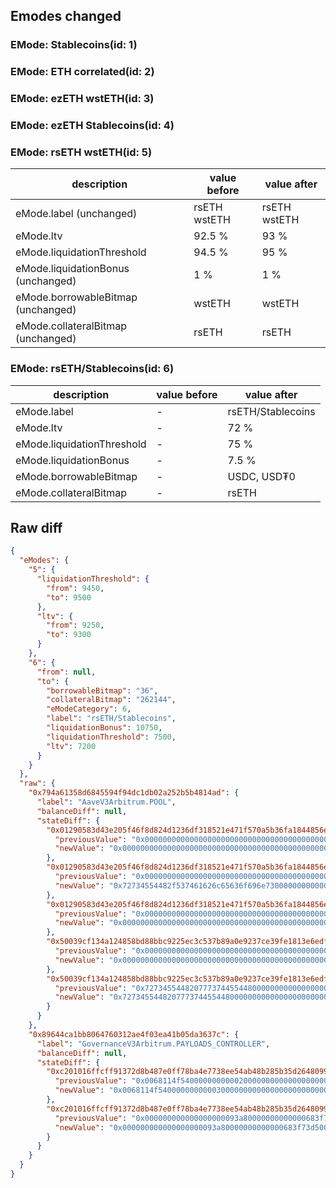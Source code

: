 ## Emodes changed

### EMode: Stablecoins(id: 1)



### EMode: ETH correlated(id: 2)



### EMode: ezETH wstETH(id: 3)



### EMode: ezETH Stablecoins(id: 4)



### EMode: rsETH wstETH(id: 5)

| description | value before | value after |
| --- | --- | --- |
| eMode.label (unchanged) | rsETH wstETH | rsETH wstETH |
| eMode.ltv | 92.5 % | 93 % |
| eMode.liquidationThreshold | 94.5 % | 95 % |
| eMode.liquidationBonus (unchanged) | 1 % | 1 % |
| eMode.borrowableBitmap (unchanged) | wstETH | wstETH |
| eMode.collateralBitmap (unchanged) | rsETH | rsETH |


### EMode: rsETH/Stablecoins(id: 6)

| description | value before | value after |
| --- | --- | --- |
| eMode.label | - | rsETH/Stablecoins |
| eMode.ltv | - | 72 % |
| eMode.liquidationThreshold | - | 75 % |
| eMode.liquidationBonus | - | 7.5 % |
| eMode.borrowableBitmap | - | USDC, USD₮0 |
| eMode.collateralBitmap | - | rsETH |


## Raw diff

```json
{
  "eModes": {
    "5": {
      "liquidationThreshold": {
        "from": 9450,
        "to": 9500
      },
      "ltv": {
        "from": 9250,
        "to": 9300
      }
    },
    "6": {
      "from": null,
      "to": {
        "borrowableBitmap": "36",
        "collateralBitmap": "262144",
        "eModeCategory": 6,
        "label": "rsETH/Stablecoins",
        "liquidationBonus": 10750,
        "liquidationThreshold": 7500,
        "ltv": 7200
      }
    }
  },
  "raw": {
    "0x794a61358d6845594f94dc1db02a252b5b4814ad": {
      "label": "AaveV3Arbitrum.POOL",
      "balanceDiff": null,
      "stateDiff": {
        "0x01290583d43e205f46f8d824d1236df318521e471f570a5b36fa1844856e40d6": {
          "previousValue": "0x0000000000000000000000000000000000000000000000000000000000000000",
          "newValue": "0x000000000000000000000000000000000000000000000004000029fe1d4c1c20"
        },
        "0x01290583d43e205f46f8d824d1236df318521e471f570a5b36fa1844856e40d7": {
          "previousValue": "0x0000000000000000000000000000000000000000000000000000000000000000",
          "newValue": "0x72734554482f537461626c65636f696e73000000000000000000000000000022"
        },
        "0x01290583d43e205f46f8d824d1236df318521e471f570a5b36fa1844856e40d8": {
          "previousValue": "0x0000000000000000000000000000000000000000000000000000000000000000",
          "newValue": "0x0000000000000000000000000000000000000000000000000000000000000024"
        },
        "0x50039cf134a124858bd88bbc9225ec3c537b89a0e9237ce39fe1813e6edf8257": {
          "previousValue": "0x0000000000000000000000000000000000000000000000040000277424ea2422",
          "newValue": "0x00000000000000000000000000000000000000000000000400002774251c2454"
        },
        "0x50039cf134a124858bd88bbc9225ec3c537b89a0e9237ce39fe1813e6edf8258": {
          "previousValue": "0x7273455448207773744554480000000000000000000000000000000000000018",
          "newValue": "0x7273455448207773744554480000000000000000000000000000000000000018"
        }
      }
    },
    "0x89644ca1bb8064760312ae4f03ea41b05da3637c": {
      "label": "GovernanceV3Arbitrum.PAYLOADS_CONTROLLER",
      "balanceDiff": null,
      "stateDiff": {
        "0xc201016ffcff91372d8b487e0ff78ba4e7738ee54ab48b285b35d26480999112": {
          "previousValue": "0x0068114f54000000000002000000000000000000000000000000000000000000",
          "newValue": "0x0068114f54000000000003000000000000000000000000000000000000000000"
        },
        "0xc201016ffcff91372d8b487e0ff78ba4e7738ee54ab48b285b35d26480999113": {
          "previousValue": "0x000000000000000000093a80000000000000683f73d500000000000000000000",
          "newValue": "0x000000000000000000093a80000000000000683f73d500000000000068114f55"
        }
      }
    }
  }
}
```